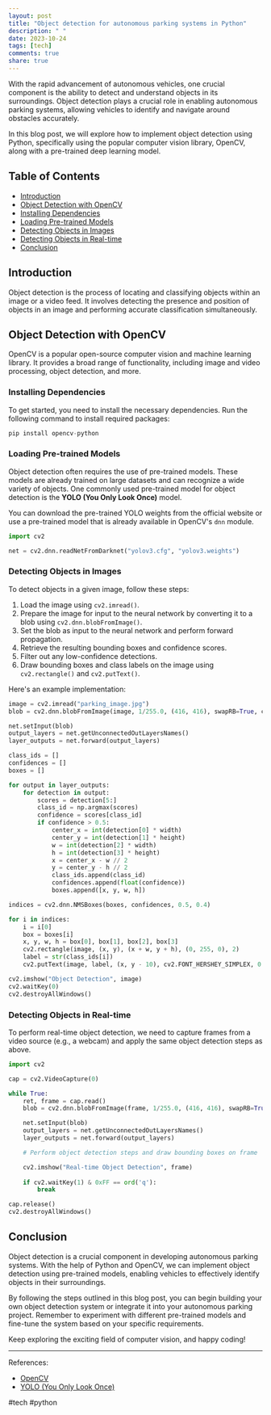 ```yaml
---
layout: post
title: "Object detection for autonomous parking systems in Python"
description: " "
date: 2023-10-24
tags: [tech]
comments: true
share: true
---
```


With the rapid advancement of autonomous vehicles, one crucial component is the ability to detect and understand objects in its surroundings. Object detection plays a crucial role in enabling autonomous parking systems, allowing vehicles to identify and navigate around obstacles accurately.

In this blog post, we will explore how to implement object detection using Python, specifically using the popular computer vision library, OpenCV, along with a pre-trained deep learning model.

## Table of Contents
- [Introduction](#introduction)
- [Object Detection with OpenCV](#object-detection-with-opencv)
- [Installing Dependencies](#installing-dependencies)
- [Loading Pre-trained Models](#loading-pre-trained-models)
- [Detecting Objects in Images](#detecting-objects-in-images)
- [Detecting Objects in Real-time](#detecting-objects-in-real-time)
- [Conclusion](#conclusion)

## Introduction
Object detection is the process of locating and classifying objects within an image or a video feed. It involves detecting the presence and position of objects in an image and performing accurate classification simultaneously.

## Object Detection with OpenCV
OpenCV is a popular open-source computer vision and machine learning library. It provides a broad range of functionality, including image and video processing, object detection, and more.

### Installing Dependencies
To get started, you need to install the necessary dependencies. Run the following command to install required packages:
```python
pip install opencv-python
```

### Loading Pre-trained Models
Object detection often requires the use of pre-trained models. These models are already trained on large datasets and can recognize a wide variety of objects. One commonly used pre-trained model for object detection is the **YOLO (You Only Look Once)** model.

You can download the pre-trained YOLO weights from the official website or use a pre-trained model that is already available in OpenCV's `dnn` module.

```python
import cv2

net = cv2.dnn.readNetFromDarknet("yolov3.cfg", "yolov3.weights")
```

### Detecting Objects in Images
To detect objects in a given image, follow these steps:

1. Load the image using `cv2.imread()`.
2. Prepare the image for input to the neural network by converting it to a blob using `cv2.dnn.blobFromImage()`.
3. Set the blob as input to the neural network and perform forward propagation.
4. Retrieve the resulting bounding boxes and confidence scores.
5. Filter out any low-confidence detections.
6. Draw bounding boxes and class labels on the image using `cv2.rectangle()` and `cv2.putText()`.

Here's an example implementation:

```python
image = cv2.imread("parking_image.jpg")
blob = cv2.dnn.blobFromImage(image, 1/255.0, (416, 416), swapRB=True, crop=False)

net.setInput(blob)
output_layers = net.getUnconnectedOutLayersNames()
layer_outputs = net.forward(output_layers)

class_ids = []
confidences = []
boxes = []

for output in layer_outputs:
    for detection in output:
        scores = detection[5:]
        class_id = np.argmax(scores)
        confidence = scores[class_id]
        if confidence > 0.5:
            center_x = int(detection[0] * width)
            center_y = int(detection[1] * height)
            w = int(detection[2] * width)
            h = int(detection[3] * height)
            x = center_x - w // 2
            y = center_y - h // 2
            class_ids.append(class_id)
            confidences.append(float(confidence))
            boxes.append([x, y, w, h])

indices = cv2.dnn.NMSBoxes(boxes, confidences, 0.5, 0.4)

for i in indices:
    i = i[0]
    box = boxes[i]
    x, y, w, h = box[0], box[1], box[2], box[3]
    cv2.rectangle(image, (x, y), (x + w, y + h), (0, 255, 0), 2)
    label = str(class_ids[i])
    cv2.putText(image, label, (x, y - 10), cv2.FONT_HERSHEY_SIMPLEX, 0.5, (0, 255, 0), 2)

cv2.imshow("Object Detection", image)
cv2.waitKey(0)
cv2.destroyAllWindows()
```

### Detecting Objects in Real-time
To perform real-time object detection, we need to capture frames from a video source (e.g., a webcam) and apply the same object detection steps as above.

```python
import cv2

cap = cv2.VideoCapture(0)

while True:
    ret, frame = cap.read()
    blob = cv2.dnn.blobFromImage(frame, 1/255.0, (416, 416), swapRB=True, crop=False)

    net.setInput(blob)
    output_layers = net.getUnconnectedOutLayersNames()
    layer_outputs = net.forward(output_layers)

    # Perform object detection steps and draw bounding boxes on frame

    cv2.imshow("Real-time Object Detection", frame)
    
    if cv2.waitKey(1) & 0xFF == ord('q'):
        break

cap.release()
cv2.destroyAllWindows()
```

## Conclusion
Object detection is a crucial component in developing autonomous parking systems. With the help of Python and OpenCV, we can implement object detection using pre-trained models, enabling vehicles to effectively identify objects in their surroundings.

By following the steps outlined in this blog post, you can begin building your own object detection system or integrate it into your autonomous parking project. Remember to experiment with different pre-trained models and fine-tune the system based on your specific requirements.

Keep exploring the exciting field of computer vision, and happy coding!

---

References:
- [OpenCV](https://opencv.org/)
- [YOLO (You Only Look Once)](https://pjreddie.com/darknet/yolo/) 

#tech #python